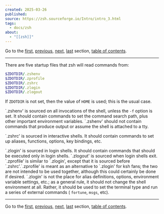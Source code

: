 ```yaml
---
created: 2025-03-26
published: 
source: https://zsh.sourceforge.io/Intro/intro_3.html
tags:
  - docs/zsh
about:
  - "[[zsh]]"
---
```

Go to the [first](https://zsh.sourceforge.io/Intro/intro_1.html), [previous](https://zsh.sourceforge.io/Intro/intro_2.html), [next](https://zsh.sourceforge.io/Intro/intro_4.html), [last](https://zsh.sourceforge.io/Intro/intro_21.html) section, [table of contents](https://zsh.sourceforge.io/Intro/intro_toc.html).

---

There are five startup files that zsh will read commands from:

```rb
$ZDOTDIR/.zshenv
$ZDOTDIR/.zprofile
$ZDOTDIR/.zshrc
$ZDOTDIR/.zlogin
$ZDOTDIR/.zlogout
```

If `ZDOTDIR` is not set, then the value of `HOME` is used; this is the usual case.

\`.zshenv' is sourced on all invocations of the shell, unless the `-f` option is set. It should contain commands to set the command search path, plus other important environment variables. \`.zshenv' should not contain commands that produce output or assume the shell is attached to a tty.

\`.zshrc' is sourced in interactive shells. It should contain commands to set up aliases, functions, options, key bindings, etc.

\`.zlogin' is sourced in login shells. It should contain commands that should be executed only in login shells. \`.zlogout' is sourced when login shells exit. \`.zprofile' is similar to \`.zlogin', except that it is sourced before \`.zshrc'.\`.zprofile' is meant as an alternative to \`.zlogin' for ksh fans; the two are not intended to be used together, although this could certainly be done if desired. \`.zlogin' is not the place for alias definitions, options, environment variable settings, etc.; as a general rule, it should not change the shell environment at all. Rather, it should be used to set the terminal type and run a series of external commands ( `fortune`, `msgs`, etc).

---

Go to the [first](https://zsh.sourceforge.io/Intro/intro_1.html), [previous](https://zsh.sourceforge.io/Intro/intro_2.html), [next](https://zsh.sourceforge.io/Intro/intro_4.html), [last](https://zsh.sourceforge.io/Intro/intro_21.html) section, [table of contents](https://zsh.sourceforge.io/Intro/intro_toc.html).